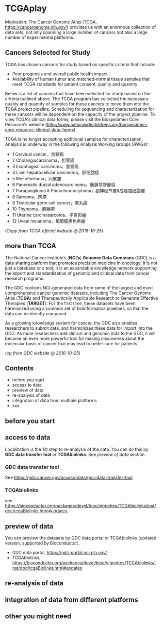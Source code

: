 # TCGAplay

Motivation: The Cancer Genome Atlas (TCGA, https://cancergenome.nih.gov/) provides us with an enormous collection of data sets, not only spanning a large number of cancers but also a large number of experimental platforms. 

## Cancers Selected for Study
TCGA has chosen cancers for study based on specific criteria that include:
- Poor prognosis and overall public health impact
- Availability of human tumor and matched-normal tissue samples that meet TCGA standards for patient consent, quality and quantity

Below is a list of cancers that have been selected for study based on the criteria outlined above. The TCGA program has collected the necessary quality and quantity of samples for these cancers to move them into the TCGA project pipeline. Scheduling for sequencing and characterization for these cancers will be dependent on the capacity of the project pipeline. To view TCGA's clinical data forms, please visit the Biospecimen Core Resource's website (http://www.nationwidechildrens.org/biospecimen-core-resource-clinical-data-forms).

TCGA is no longer accepting additional samples for characterization. 
Analysis is underway in the following Analysis Working Groups (AWGs):
- 1 Cervical cancer，宫颈癌
- 2 Cholangiocarcinoma，胆管癌
- 3 Esophageal carcinoma，食管癌
- 4 Liver hepatocellular carcinoma，肝细胞癌
- 5 Mesothelioma，间皮瘤
- 6 Pancreatic ductal adenocarcinoma，胰腺导管腺癌
- 7 Paraganglioma & Pheochromocytoma，副神经节瘤&成嗜铬细胞瘤
- 8 Sarcoma，肉瘤
- 9 Testicular germ cell cancer，睾丸癌
- 10 Thymoma，胸腺瘤
- 11 Uterine carcinosarcoma，子宫肉瘤
- 12 Uveal melanoma，葡萄膜黑色素瘤

(*Copy from TCGA official website @ 2016-10-25*)

## more than TCGA

The National Cancer Institute’s (**NCI’s**) **Genomic Data Commons** (GDC) is a data sharing platform that promotes precision medicine in oncology. It is not just a database or a tool; it is an expandable knowledge network supporting the import and standardization of genomic and clinical data from cancer research programs.

The GDC contains NCI-generated data from some of the largest and most comprehensive cancer genomic datasets, including The Cancer Genome Atlas (**TCGA**) and Therapeutically Applicable Research to Generate Effective Therapies (**TARGET**). For the first time, these datasets have been harmonized using a common set of bioinformatics pipelines, so that the data can be directly compared.

As a growing knowledge system for cancer, the GDC also enables researchers to submit data, and harmonizes these data for import into the GDC. As more researchers add clinical and genomic data to the GDC, it will become an even more powerful tool for making discoveries about the molecular basis of cancer that may lead to better care for patients.

(*cp from GDC website @ 2016-10-25*)


## Contents
- before you start
- access to data
- preview of data
- re-analysis of data
- integration of data from multiple platforms
- xxx

## before you start



## access to data

Localization is the 1st step to re-analysis of the data. You can do this by **GDC data transfer tool** or **TCGAbiolinks**. See *preview of data* section.

### GDC data transfer tool

See https://gdc.cancer.gov/access-data/gdc-data-transfer-tool.

### TCGAbiolinks

see https://bioconductor.org/packages/devel/bioc/vignettes/TCGAbiolinks/inst/doc/tcgaBiolinks.html#updates.

## preview of data

You can preview the datasets by GDC data portal or TCGAbiolinks (updated version, supported by Bioconductor).
- GDC data portal, https://gdc-portal.nci.nih.gov/
- TCGAbiolinks, https://bioconductor.org/packages/devel/bioc/vignettes/TCGAbiolinks/inst/doc/tcgaBiolinks.html#updates

## re-analysis of data



## integration of data from different platforms


## other you might need


